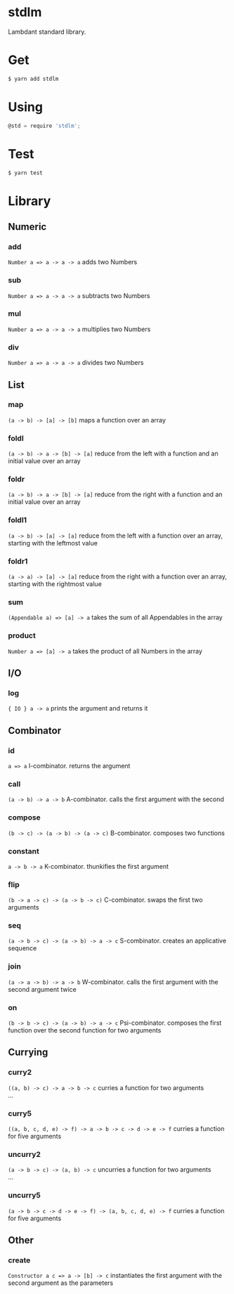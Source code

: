 # stdlm
Lambdant standard library.

# Get

```sh
$ yarn add stdlm
```

# Using

```js
@std = require 'stdlm';
```

# Test

```sh
$ yarn test
```

# Library

## Numeric

### add
`Number a => a -> a -> a`
adds two Numbers  
### sub
`Number a => a -> a -> a`
subtracts two Numbers  
### mul
`Number a => a -> a -> a`
multiplies two Numbers  
### div
`Number a => a -> a -> a`
divides two Numbers  

## List

### map
`(a -> b) -> [a] -> [b]`
maps a function over an array  
### foldl
`(a -> b) -> a -> [b] -> [a]`
reduce from the left with a function and an initial value over an array  
### foldr
`(a -> b) -> a -> [b] -> [a]`
reduce from the right with a function and an initial value over an array  
### foldl1
`(a -> b) -> [a] -> [a]`
reduce from the left with a function over an array, starting with the leftmost value  
### foldr1
`(a -> a) -> [a] -> [a]`
reduce from the right with a function over an array, starting with the rightmost value  
### sum
`(Appendable a) => [a] -> a`
takes the sum of all Appendables in the array  
### product
`Number a => [a] -> a`
takes the product of all Numbers in the array  

## I/O

### log
`{ IO } a -> a`
prints the argument and returns it  

## Combinator

### id
`a => a`
I-combinator. returns the argument  
### call
`(a -> b) -> a -> b`
A-combinator. calls the first argument with the second  
### compose
`(b -> c) -> (a -> b) -> (a -> c)`
B-combinator. composes two functions  
### constant
`a -> b -> a`
K-combinator. thunkifies the first argument  
### flip
`(b -> a -> c) -> (a -> b -> c)`
C-combinator. swaps the first two arguments  
### seq
`(a -> b -> c) -> (a -> b) -> a -> c`
S-combinator. creates an applicative sequence  
### join
`(a -> a -> b) -> a -> b`
W-combinator. calls the first argument with the second argument twice  
### on
`(b -> b -> c) -> (a -> b) -> a -> c`
Psi-combinator. composes the first function over the second function for two arguments  

## Currying

### curry2
`((a, b) -> c) -> a -> b -> c`
curries a function for two arguments  
...  
### curry5
`((a, b, c, d, e) -> f) -> a -> b -> c -> d -> e -> f`
curries a function for five arguments  

### uncurry2
`(a -> b -> c) -> (a, b) -> c`
uncurries a function for two arguments  
...  
### uncurry5
`(a -> b -> c -> d -> e -> f) -> (a, b, c, d, e) -> f`
curries a function for five arguments  

## Other

### create
`Constructor a c => a -> [b] -> c`
instantiates the first argument with the second argument as the parameters
